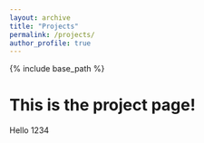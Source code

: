 ```yaml
---
layout: archive
title: "Projects"
permalink: /projects/
author_profile: true
---
```


{% include base_path %}

# This is the project page!

Hello 1234